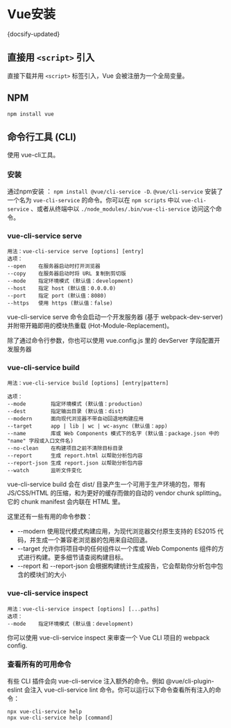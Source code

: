
# Vue安装
{docsify-updated}




## 直接用 `<script>` 引入
直接下载并用 `<script>` 标签引入，Vue 会被注册为一个全局变量。

## NPM

    npm install vue

## 命令行工具 (CLI)
使用 vue-cli工具。

### 安装
通过npm安装 ： `npm install @vue/cli-service -D`.
`@vue/cli-service` 安装了一个名为 `vue-cli-service` 的命令。你可以在 `npm scripts` 中以 `vue-cli-service` 、或者从终端中以 `./node_modules/.bin/vue-cli-service` 访问这个命令。

### vue-cli-service serve
    用法：vue-cli-service serve [options] [entry]
    选项：
    --open    在服务器启动时打开浏览器
    --copy    在服务器启动时将 URL 复制到剪切版
    --mode    指定环境模式 (默认值：development)
    --host    指定 host (默认值：0.0.0.0)
    --port    指定 port (默认值：8080)
    --https   使用 https (默认值：false)
vue-cli-service serve 命令会启动一个开发服务器 (基于 webpack-dev-server) 并附带开箱即用的模块热重载 (Hot-Module-Replacement)。

除了通过命令行参数，你也可以使用 vue.config.js 里的 devServer 字段配置开发服务器

### vue-cli-service build
    用法：vue-cli-service build [options] [entry|pattern]

    选项：
    --mode        指定环境模式 (默认值：production)
    --dest        指定输出目录 (默认值：dist)
    --modern      面向现代浏览器不带自动回退地构建应用
    --target      app | lib | wc | wc-async (默认值：app)
    --name        库或 Web Components 模式下的名字 (默认值：package.json 中的 "name" 字段或入口文件名)
    --no-clean    在构建项目之前不清除目标目录
    --report      生成 report.html 以帮助分析包内容
    --report-json 生成 report.json 以帮助分析包内容
    --watch       监听文件变化
vue-cli-service build 会在 dist/ 目录产生一个可用于生产环境的包，带有 JS/CSS/HTML 的压缩，和为更好的缓存而做的自动的 vendor chunk splitting。它的 chunk manifest 会内联在 HTML 里。

这里还有一些有用的命令参数：

+ --modern 使用现代模式构建应用，为现代浏览器交付原生支持的 ES2015 代码，并生成一个兼容老浏览器的包用来自动回退。
+ --target 允许你将项目中的任何组件以一个库或 Web Components 组件的方式进行构建。更多细节请查阅构建目标。
+ --report 和 --report-json 会根据构建统计生成报告，它会帮助你分析包中包含的模块们的大小

### vue-cli-service inspect
    用法：vue-cli-service inspect [options] [...paths]
    选项：
    --mode    指定环境模式 (默认值：development)
你可以使用 vue-cli-service inspect 来审查一个 Vue CLI 项目的 webpack config.

### 查看所有的可用命令
有些 CLI 插件会向 vue-cli-service 注入额外的命令。例如 @vue/cli-plugin-eslint 会注入 vue-cli-service lint 命令。你可以运行以下命令查看所有注入的命令：

    npx vue-cli-service help
    npx vue-cli-service help [command]